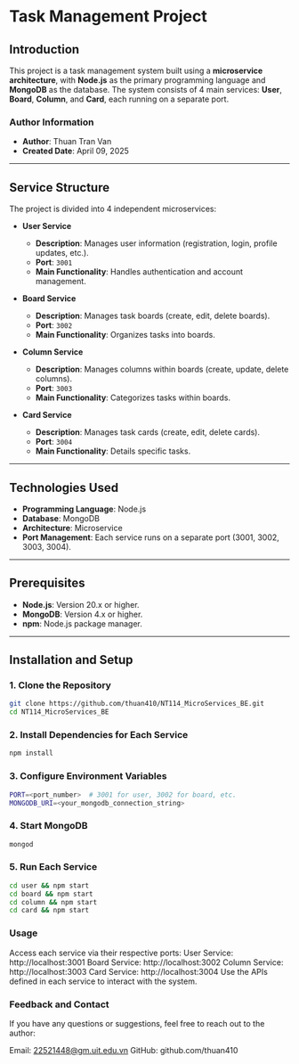 # Task Management Project

## Introduction
This project is a task management system built using a **microservice architecture**, with **Node.js** as the primary programming language and **MongoDB** as the database. The system consists of 4 main services: **User**, **Board**, **Column**, and **Card**, each running on a separate port.

### Author Information
- **Author**: Thuan Tran Van  
- **Created Date**: April 09, 2025  

---

## Service Structure

The project is divided into 4 independent microservices:

- **User Service**  
  - **Description**: Manages user information (registration, login, profile updates, etc.).  
  - **Port**: `3001`  
  - **Main Functionality**: Handles authentication and account management.

- **Board Service**  
  - **Description**: Manages task boards (create, edit, delete boards).  
  - **Port**: `3002`  
  - **Main Functionality**: Organizes tasks into boards.

- **Column Service**  
  - **Description**: Manages columns within boards (create, update, delete columns).  
  - **Port**: `3003`  
  - **Main Functionality**: Categorizes tasks within boards.

- **Card Service**  
  - **Description**: Manages task cards (create, edit, delete cards).  
  - **Port**: `3004`  
  - **Main Functionality**: Details specific tasks.

---

## Technologies Used
- **Programming Language**: Node.js  
- **Database**: MongoDB  
- **Architecture**: Microservice  
- **Port Management**: Each service runs on a separate port (3001, 3002, 3003, 3004).  

---

## Prerequisites
- **Node.js**: Version 20.x or higher.  
- **MongoDB**: Version 4.x or higher.  
- **npm**: Node.js package manager.  

---

## Installation and Setup


### 1. Clone the Repository

```bash
git clone https://github.com/thuan410/NT114_MicroServices_BE.git
cd NT114_MicroServices_BE
```

### 2. Install Dependencies for Each Service

```bash
npm install
```

### 3. Configure Environment Variables

```bash
PORT=<port_number>  # 3001 for user, 3002 for board, etc.
MONGODB_URI=<your_mongodb_connection_string>
```

### 4. Start MongoDB

```bash
mongod
```

### 5. Run Each Service

```bash
cd user && npm start
cd board && npm start
cd column && npm start
cd card && npm start
```

### Usage

Access each service via their respective ports:
User Service: http://localhost:3001
Board Service: http://localhost:3002
Column Service: http://localhost:3003
Card Service: http://localhost:3004
Use the APIs defined in each service to interact with the system.

### Feedback and Contact

If you have any questions or suggestions, feel free to reach out to the author:

Email: 22521448@gm.uit.edu.vn
GitHub: github.com/thuan410